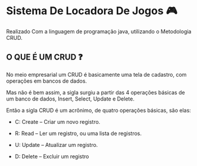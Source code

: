 # Sistema De Locadora De Jogos :video_game:

Realizado Com a linguagem de programação java, utilizando o Metodologia CRUD.

## O QUE É UM CRUD :question:

No meio empresarial um CRUD é basicamente uma tela de cadastro, com operações em bancos de dados.

Mas não é bem assim, a sigla surgiu a partir das 4 operações básicas de um banco de dados, Insert, Select, Update e Delete.

Então a sigla CRUD é um acrônimo, de quatro operações básicas, são elas:

* C: Create – Criar um novo registro.

* R: Read – Ler um registro, ou uma lista de registros.

* U: Update – Atualizar um registro.

* D: Delete – Excluir um registro
